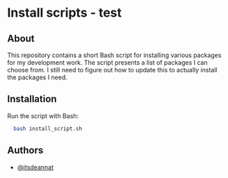 # Install scripts - test 

## About

This repository contains a short Bash script for installing various packages for my development work. The script presents a list of packages I can choose from. I still need to figure out how to update this to actually install the packages I need.

## Installation

Run the script with Bash:

```bash
  bash install_script.sh
```
    
## Authors

- [@itsdeannat](https://www.github.com/itsdeannat)

